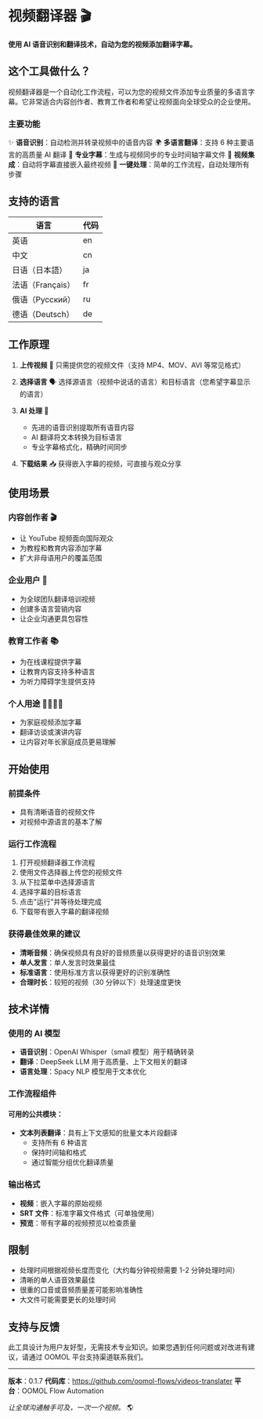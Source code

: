 # 视频翻译器 🎬

**使用 AI 语音识别和翻译技术，自动为您的视频添加翻译字幕。**

## 这个工具做什么？

视频翻译器是一个自动化工作流程，可以为您的视频文件添加专业质量的多语言字幕。它非常适合内容创作者、教育工作者和希望让视频面向全球受众的企业使用。

### 主要功能

✨ **语音识别**：自动检测并转录视频中的语音内容
🌍 **多语言翻译**：支持 6 种主要语言的高质量 AI 翻译
📝 **专业字幕**：生成与视频同步的专业时间轴字幕文件
🎥 **视频集成**：自动将字幕直接嵌入最终视频
🚀 **一键处理**：简单的工作流程，自动处理所有步骤

## 支持的语言

| 语言 | 代码 |
|------|------|
| 英语 | en |
| 中文 | cn |
| 日语（日本語） | ja |
| 法语（Français） | fr |
| 俄语（Русский） | ru |
| 德语（Deutsch） | de |

## 工作原理

1. **上传视频** 📁
   只需提供您的视频文件（支持 MP4、MOV、AVI 等常见格式）

2. **选择语言** 🗣️
   选择源语言（视频中说话的语言）和目标语言（您希望字幕显示的语言）

3. **AI 处理** 🤖
   - 先进的语音识别提取所有语音内容
   - AI 翻译将文本转换为目标语言
   - 专业字幕格式化，精确时间同步

4. **下载结果** 📥
   获得嵌入字幕的视频，可直接与观众分享

## 使用场景

### 内容创作者 🎬
- 让 YouTube 视频面向国际观众
- 为教程和教育内容添加字幕
- 扩大非母语用户的覆盖范围

### 企业用户 💼
- 为全球团队翻译培训视频
- 创建多语言营销内容
- 让企业沟通更具包容性

### 教育工作者 📚
- 为在线课程提供字幕
- 让教育内容支持多种语言
- 为听力障碍学生提供支持

### 个人用途 👨‍👩‍👧‍👦
- 为家庭视频添加字幕
- 翻译访谈或演讲内容
- 让内容对年长家庭成员更易理解

## 开始使用

### 前提条件
- 具有清晰语音的视频文件
- 对视频中源语言的基本了解

### 运行工作流程
1. 打开视频翻译器工作流程
2. 使用文件选择器上传您的视频文件
3. 从下拉菜单中选择源语言
4. 选择字幕的目标语言
5. 点击"运行"并等待处理完成
6. 下载带有嵌入字幕的翻译视频

### 获得最佳效果的建议
- **清晰音频**：确保视频具有良好的音频质量以获得更好的语音识别效果
- **单人发言**：单人发言时效果最佳
- **标准语言**：使用标准方言以获得更好的识别准确性
- **合理时长**：较短的视频（30 分钟以下）处理速度更快

## 技术详情

### 使用的 AI 模型
- **语音识别**：OpenAI Whisper（small 模型）用于精确转录
- **翻译**：DeepSeek LLM 用于高质量、上下文相关的翻译
- **语言处理**：Spacy NLP 模型用于文本优化

### 工作流程组件

#### 可用的公共模块：
- **文本列表翻译**：具有上下文感知的批量文本片段翻译
  - 支持所有 6 种语言
  - 保持时间轴和格式
  - 通过智能分组优化翻译质量

### 输出格式
- **视频**：嵌入字幕的原始视频
- **SRT 文件**：标准字幕文件格式（可单独使用）
- **预览**：带有字幕的视频预览以检查质量

## 限制

- 处理时间根据视频长度而变化（大约每分钟视频需要 1-2 分钟处理时间）
- 清晰的单人语音效果最佳
- 很重的口音或音频质量差可能影响准确性
- 大文件可能需要更长的处理时间

## 支持与反馈

此工具设计为用户友好型，无需技术专业知识。如果您遇到任何问题或对改进有建议，请通过 OOMOL 平台支持渠道联系我们。

---

**版本**：0.1.7
**代码库**：https://github.com/oomol-flows/videos-translater
**平台**：OOMOL Flow Automation

*让全球沟通触手可及，一次一个视频。* 🌎